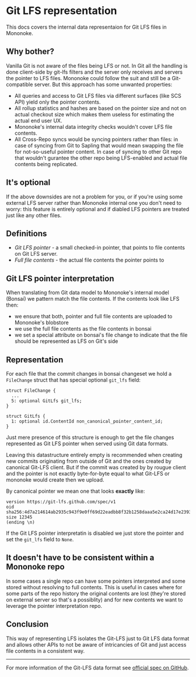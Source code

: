 # Git LFS representation

This docs covers the internal data representaion for Git LFS files in Mononoke.

## Why bother?

Vanilla Git is not aware of the files being LFS or not. In Git all the handling is done client-side
by git-lfs filters and the server only receives and servers the pointer to LFS files. Mononoke could
follow the suit and still be a Git-compatible server. But this approach has some unwanted properties:

 * All queries and access to Git LFS files via different surfaces (like SCS API) yield only the pointer contents.
 * All rollup statistics and hashes are based on the pointer size and not on actual checkout size
   which makes them useless for estimating the actual end user UX.
 * Mononoke's internal data integrity checks wouldn't cover LFS file contents.
 * All Cross-Repo syncs would be syncing pointers rather than files: in case of syncing from Git to
   Sapling that would mean swapping the file for not-so-useful pointer content. In case of syncing
   to other Git repo that wouldn't gurantee the other repo being LFS-enabled and actual file contents
   being replicated.

## It's optional

If the above downsides are not a problem for you, or if you're using some external LFS server rather
than Mononoke internal one you don't need to worry: this feature is entirely optional and if diabled
LFS pointers are treated just like any other files.

## Definitions
 * *Git LFS pointer* - a small checked-in pointer, that points to file contents on Git LFS server.
 * *Full file contents* - the actual file contents the pointer points to

## Git LFS pointer interpretation

When translating from Git data model to Mononoke's internal model (Bonsai) we pattern match the file contents.
If the contents look like LFS then:
 * we ensure that both, pointer and full file contents are uploaded to Mononoke's blobstore
 * we use the full file contents as the file contents in bonsai
 * we set a special attribute on bonsai's file change to indicate that the file should be represented as LFS
   on Git's side

## Representation

For each file that the commit changes in bonsai changeset we hold a `FileChange` struct that has
special optional `git_lfs` field:

```
struct FileChange {
  ...
  5: optional GitLfs git_lfs;
}

struct GitLfs {
  1: optional id.ContentId non_canonical_pointer_content_id;
}
```

Just mere presence of this structure is enough to get the file changes represented as Git LFS
pointer when served using Git data formats.

Leaving this datastructure entirely empty is recommended when creating new commits originating from
outside of Git and the ones created by canonical Git-LFS client.  But if the commit was created by
by rougue client and the pointer is not exactly byte-for-byte equal to what Git-LFS or mononoke
would create then we upload.

By canonical pointer we mean one that looks **exactly** like:
```
version https://git-lfs.github.com/spec/v1
oid sha256:4d7a214614ab2935c943f9e0ff69d22eadbb8f32b1258daaa5e2ca24d17e2393
size 12345
(ending \n)
```

If the Git LFS pointer interpretatin is disabled we just store the pointer and set the `git_lfs` field to `None`.

## It doesn't have to be consistent within a Mononoke repo

In some cases a single repo can have some pointers interpreted and some stored without resolving to
full contents. This is useful in cases where for some parts of the repo history the original
contents are lost (they're stored on external server so that's a possiblity) and for new contents we
want to leverage the pointer interpretation repo.

## Conclusion

This way of representing LFS isolates the Git-LFS just to Git LFS data format and allows other APIs
to not be aware of intricancies of Git and just access file contents in a consistent way.

-----

For more information of the Git-LFS data format see [official spec on GitHub](https://github.com/git-lfs/git-lfs/blob/main/docs/spec.md).
